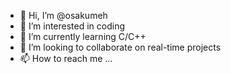 - 👋 Hi, I’m @osakumeh
- 👀 I’m interested in coding
- 🌱 I’m currently learning C/C++
- 💞️ I’m looking to collaborate on real-time projects
- 📫 How to reach me ...

<!---
osakumeh/osakumeh is a ✨ special ✨ repository because its `README.md` (this file) appears on your GitHub profile.
You can click the Preview link to take a look at your changes.
--->
